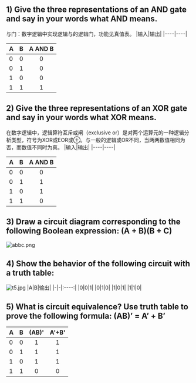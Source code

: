 ## 1) Give the three representations of an AND gate and say in your words what AND means.
与门：数字逻辑中实现逻辑与的逻辑门，功能见真值表。
|输入|输出|
|----|----|

|A |B |A AND B|
|--|--|:-------:|
|0 |0 | 0 |
|0 |1 | 0 |
|1 |0 | 0 |
|1 |1 | 1 |


## 2) Give the three representations of an XOR gate and say in your words what XOR means.
在数字逻辑中，逻辑算符互斥或闸（exclusive or）是对两个运算元的一种逻辑分析类型，符号为XOR或EOR或⊕。与一般的逻辑或OR不同，当两两数值相同为否，而数值不同时为真。
|输入|输出|
|----|----|

|A |B |A AND B|
|--|--|:-------:|
|0 |0 | 0 |
|0 |1 | 1 |
|1 |0 | 1 |
|1 |1 | 0 |
## 3) Draw a circuit diagram corresponding to the following Boolean expression: **(A + B)(B + C)**
![abbc.png](https://www.z4a.net/images/2019/01/09/abbc.png)
## 4) Show the behavior of the following circuit with a truth table:
![t5.jpg](https://www.z4a.net/images/2019/01/09/t5.jpg)
|A|B|输出|
|-|-|:----:|
|0|0|1|
|0|1|0|
|1|0|1|
|1|1|0|

## 5) What is circuit equivalence? Use truth table to prove the following formula: **(AB)’ = A’ + B’**
|A|B|(AB)'|A'+B'|
|-|-|:-:|:-:|
|0|0|1|1|
|0|1|1|1|
|1|0|1|1|
|1|1|0|0|